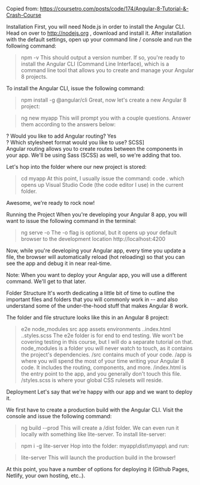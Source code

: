 Copied from: https://coursetro.com/posts/code/174/Angular-8-Tutorial-&-Crash-Course

Installation
First, you will need Node.js in order to install the Angular CLI. Head on over to http://nodejs.org , download and install it. After installation with the default settings, open up your command line / console and run the following command:
> npm -v
This should output a version number. If so, you're ready to install the Angular CLI (Command Line Interface), which is a command line tool that allows you to create and manage your Angular 8 projects.

To install the Angular CLI, issue the following command:

> npm install -g @angular/cli
 Great, now let's create a new Angular 8 project:

> ng new myapp
This will prompt you with a couple questions. Answer them according to the answers below:

? Would you like to add Angular routing? Yes                                                                          
? Which stylesheet format would you like to use? SCSS]  
Angular routing allows you to create routes between the components in your app. We'll be using Sass (SCSS) as well, so we're adding that too.

Let's hop into the folder where our new project is stored:

> cd myapp
At this point, I usually issue the command: code .  which opens up Visual Studio Code (the code editor I use) in the current folder.

Awesome, we're ready to rock now!

Running the Project
When you're developing your Angular 8 app, you will want to issue the following command in the terminal:

> ng serve -o
The -o flag is optional, but it opens up your default browser to the development location http://localhost:4200

Now, while you're developing your Angular app, every time you update a file, the browser will automatically reload (hot reloading) so that you can see the app and debug it in near real-time.

Note: When you want to deploy your Angular app, you will use a different command. We'll get to that later.

Folder Structure
It's worth dedicating a little bit of time to outline the important files and folders that you will commonly work in -- and also understand some of the under-the-hood stuff that makes Angular 8 work.

The folder and file structure looks like this in an Angular 8 project:

> e2e
> node_modules
> src
  > app
  > assets
  > environments
  ..index.html
  ..styles.scss
The e2e folder is for end to end testing. We won't be covering testing in this course, but I will do a separate tutorial on that.
node_modules is a folder you will never watch to touch, as it contains the project's dependencies.
/src contains much of your code.
/app is where you will spend the most of your time writing your Angular 8 code. It includes the routing, components, and more.
/index.html is the entry point to the app, and you generally don't touch this file.
/styles.scss is where your global CSS rulesets will reside.

Deployment
Let's say that we're happy with our app and we want to deploy it.

We first have to create a production build with the Angular CLI. Visit the console and issue the following command:

> ng build --prod
This will create a /dist folder. We can even run it locally with something like lite-server. To install lite-server:

> npm i -g lite-server
Hop into the folder: myapp\dist\myapp\ and run:

> lite-server
This will launch the production build in the browser!

At this point, you have a number of options for deploying it (Github Pages, Netlify, your own hosting, etc..).
